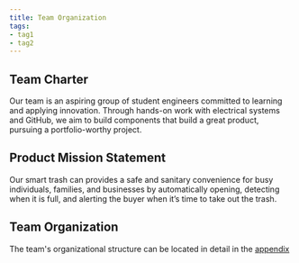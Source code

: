 ```yaml
---
title: Team Organization
tags:
- tag1
- tag2
---
```


## Team Charter

Our team is an aspiring group of student engineers committed to learning and applying innovation. Through hands-on work with electrical systems and GitHub, we aim to build components that build a great product, pursuing a portfolio-worthy project. 

## Product Mission Statement

Our smart trash can provides a safe and sanitary convenience for busy individuals, families, and businesses by automatically opening, detecting when it is full, and alerting the buyer when it’s time to take out the trash.

## Team Organization
The team's organizational structure can be located in detail in the [appendix](https://asu-egr304-2025-f-207.github.io/Appendix/App-Team-Org/)
